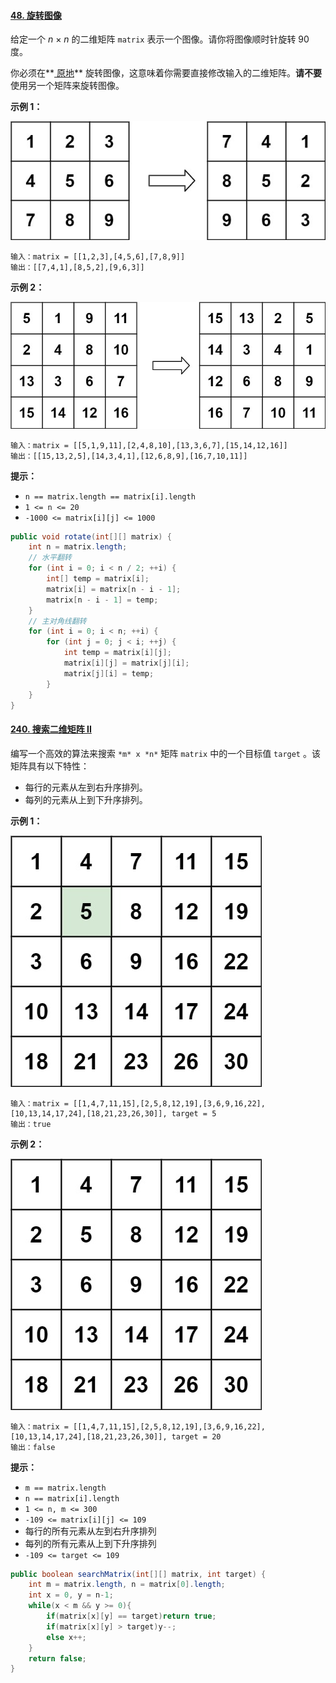 #### [48. 旋转图像](https://leetcode.cn/problems/rotate-image/)

给定一个 *n* × *n* 的二维矩阵 `matrix` 表示一个图像。请你将图像顺时针旋转 90 度。

你必须在**[ 原地](https://baike.baidu.com/item/原地算法)** 旋转图像，这意味着你需要直接修改输入的二维矩阵。**请不要** 使用另一个矩阵来旋转图像。

 

**示例 1：**

![img](assets/mat1.jpg)

```
输入：matrix = [[1,2,3],[4,5,6],[7,8,9]]
输出：[[7,4,1],[8,5,2],[9,6,3]]
```

**示例 2：**

![img](assets/mat2.jpg)

```
输入：matrix = [[5,1,9,11],[2,4,8,10],[13,3,6,7],[15,14,12,16]]
输出：[[15,13,2,5],[14,3,4,1],[12,6,8,9],[16,7,10,11]]
```

**提示：**

- `n == matrix.length == matrix[i].length`
- `1 <= n <= 20`
- `-1000 <= matrix[i][j] <= 1000`

```java
public void rotate(int[][] matrix) {
    int n = matrix.length;
    // 水平翻转
    for (int i = 0; i < n / 2; ++i) {
        int[] temp = matrix[i];
        matrix[i] = matrix[n - i - 1];
        matrix[n - i - 1] = temp;
    }
    // 主对角线翻转
    for (int i = 0; i < n; ++i) {
        for (int j = 0; j < i; ++j) {
            int temp = matrix[i][j];
            matrix[i][j] = matrix[j][i];
            matrix[j][i] = temp;
        }
    }
}
```

#### [240. 搜索二维矩阵 II](https://leetcode.cn/problems/search-a-2d-matrix-ii/)

编写一个高效的算法来搜索 `*m* x *n*` 矩阵 `matrix` 中的一个目标值 `target` 。该矩阵具有以下特性：

- 每行的元素从左到右升序排列。
- 每列的元素从上到下升序排列。

**示例 1：**

![img](assets/searchgrid2.jpg)

```
输入：matrix = [[1,4,7,11,15],[2,5,8,12,19],[3,6,9,16,22],[10,13,14,17,24],[18,21,23,26,30]], target = 5
输出：true
```

**示例 2：**

![img](assets/searchgrid.jpg)

```
输入：matrix = [[1,4,7,11,15],[2,5,8,12,19],[3,6,9,16,22],[10,13,14,17,24],[18,21,23,26,30]], target = 20
输出：false
```

**提示：**

- `m == matrix.length`
- `n == matrix[i].length`
- `1 <= n, m <= 300`
- `-109 <= matrix[i][j] <= 109`
- 每行的所有元素从左到右升序排列
- 每列的所有元素从上到下升序排列
- `-109 <= target <= 109`

```java
public boolean searchMatrix(int[][] matrix, int target) {
    int m = matrix.length, n = matrix[0].length;
    int x = 0, y = n-1;
    while(x < m && y >= 0){
        if(matrix[x][y] == target)return true;
        if(matrix[x][y] > target)y--;
        else x++;
    }
    return false;
}
```

